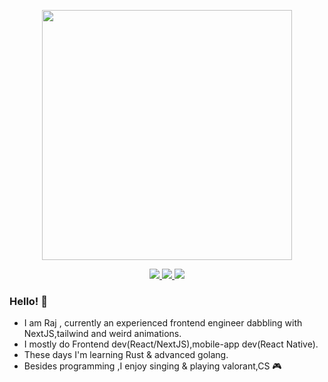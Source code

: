 <p align="center"><img src="https://media.giphy.com/media/ASd0Ukj0y3qMM/giphy.gif" align="center" width="400"></p>

<p align="center">
<a href="https://twitter.com/RajprakashSahoo">
<img src="https://img.shields.io/badge/-@RajprakashSahoo-1ca0f1?style=flat&logo=twitter&labelColor=1ca0f1&logoColor=white&link=https://twitter.com/RajprakashSahoo" >
</a>
<a href="https://www.linkedin.com/in/rajprakash-sahoo-7597a216a/">
<img src="https://img.shields.io/badge/-Rajprakashsahoo-blue?style=flat&logo=LinkedIn&labelColor=1ca0f1&logoColor=white&link=https://twitter.com/RajprakashSahoo" >
</a>
<a href="https://drive.google.com/file/d/1TluH_z0dU2YtdHH_VutC2UNgK3j92pI4/view?usp=sharing">
<img src="https://img.shields.io/badge/Resume-PDF-red" >
</a>
</p>

### Hello! :wave:

- I am Raj , currently an experienced frontend engineer dabbling with NextJS,tailwind and weird animations.
- I mostly do Frontend dev(React/NextJS),mobile-app dev(React Native).
- These days I'm learning Rust & advanced golang.
- Besides programming ,I enjoy singing & playing valorant,CS :video_game:
